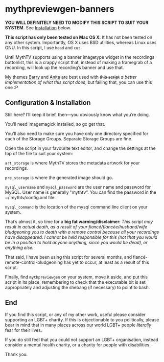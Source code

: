 mythpreviewgen-banners
======================

**YOU WILL DEFINITELY NEED TO MODIFY THIS SCRIPT TO SUIT YOUR SYSTEM.** See [Installation](#installation) below.

**This script has only been tested on Mac OS X.** It has not been tested on any other system. Importantly, OS X uses BSD utilities, whereas Linux uses GNU. In this script, I use `head` and `cut`.

Until MythTV supports using a banner imagetype widget in the recordings buttonlist, this is a crappy script that, instead of making a framegrab of a recording, will look up the recording’s banner and use that.

My themes [Barry](https://github.com/sammyjayuk/Barry_dev) and [Anita](https://github.com/sammyjayuk/Anita_dev) are best used with ~~this script~~ *a better implementation of what this script does*, but failing that, you can use this one :P

Configuration & Installation
----------------------------

Still here? I’ll keep it brief, then—you obviously know what you’re doing.

You’ll need imagemagick installed, so go get that.

You’ll also need to make sure you have only one directory specified for each of the Storage Groups. Separate Storage Groups are fine.

Open the script in your favourite text editor, and change the settings at the top of the file to suit your system:

`art_storage` is where MythTV stores the metadata artwork for your recordings.

`pre_storage` is where the generated image should go.

`mysql_username` and `mysql_password` are the user name and password for MySQL. User name is generally "mythtv". You can find the password in the ~/.mythtv/config.xml file.

`mysql_command` is the location of the mysql command line client on your system.

That’s almost it, so time for a **big fat warning/disclaimer**:
*This script may result in actual death, as a result of your fiancé/fiancée/husband/wife bludgeoning you to death with a remote control because all your recordings have disappeared. I cannot be held responsible for this (not that you would be in a position to hold anyone anything, since you would be dead), or anything else.*

That said, I have been using this script for several months, and fiancé-remote-control-bludgeoning has yet to occur, at least as a result of this script.

Finally, find `mythpreviewgen` on your system, move it aside, and put this script in its place, remembering to check that the executable bit is set appropriately and adjusting the shebang (if necessary) to point to bash.

End
---

If you find this script, or any of my other work, useful please consider supporting an LGBT+ charity. If this is objectionable to you politically, please bear in mind that in many places across our world LGBT+ people *literally* fear for their lives.

If you do still feel that you could not support an LGBT+ organisation, instead consider a mental health charity, or a charity for people with disabilities.

Thank you.
